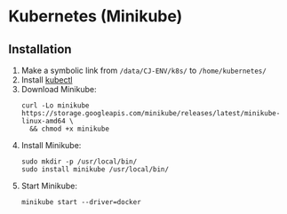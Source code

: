 # Kubernetes (Minikube)

## Installation

1. Make a symbolic link from `/data/CJ-ENV/k8s/` to `/home/kubernetes/`
2. Install [kubectl](https://kubernetes.io/docs/tasks/tools/install-kubectl-linux/)
3. Download Minikube:
    ```shell
    curl -Lo minikube https://storage.googleapis.com/minikube/releases/latest/minikube-linux-amd64 \
      && chmod +x minikube
    ```
4. Install Minikube:
    ```shell
    sudo mkdir -p /usr/local/bin/
    sudo install minikube /usr/local/bin/
    ```
5. Start Minikube:
    ```shell
    minikube start --driver=docker
    ```
